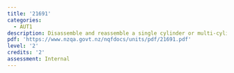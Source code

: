 ```yaml
---
title: '21691'
categories:
  - AUT1
description: Disassemble and reassemble a single cylinder or multi-cylinder four-stroke engine under supervision
pdf: 'https://www.nzqa.govt.nz/nqfdocs/units/pdf/21691.pdf'
level: '2'
credits: '2'
assessment: Internal
---
```


